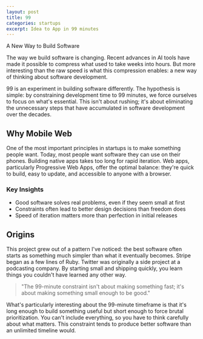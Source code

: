 ```yaml
---
layout: post
title: 99
categories: startups
excerpt: Idea to App in 99 minutes
---
```



A New Way to Build Software


The way we build software is changing. Recent advances in AI tools have made it possible to compress what used to take weeks into hours. But more interesting than the raw speed is what this compression enables: a new way of thinking about software development.

99 is an experiment in building software differently. The hypothesis is simple: by constraining development time to 99 minutes, we force ourselves to focus on what's essential. This isn't about rushing; it's about eliminating the unnecessary steps that have accumulated in software development over the decades.

## Why Mobile Web

One of the most important principles in startups is to make something people want. Today, most people want software they can use on their phones. Building native apps takes too long for rapid iteration. Web apps, particularly Progressive Web Apps, offer the optimal balance: they're quick to build, easy to update, and accessible to anyone with a browser.

### Key Insights

- Good software solves real problems, even if they seem small at first
- Constraints often lead to better design decisions than freedom does
- Speed of iteration matters more than perfection in initial releases

## Origins

This project grew out of a pattern I've noticed: the best software often starts as something much simpler than what it eventually becomes. Stripe began as a few lines of Ruby. Twitter was originally a side project at a podcasting company. By starting small and shipping quickly, you learn things you couldn't have learned any other way.

> "The 99-minute constraint isn't about making something fast; it's about making something small enough to be good."

What's particularly interesting about the 99-minute timeframe is that it's long enough to build something useful but short enough to force brutal prioritization. You can't include everything, so you have to think carefully about what matters. This constraint tends to produce better software than an unlimited timeline would.
